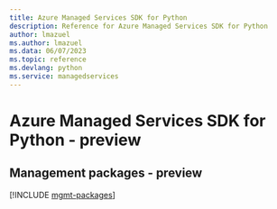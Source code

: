 ```yaml
---
title: Azure Managed Services SDK for Python
description: Reference for Azure Managed Services SDK for Python
author: lmazuel
ms.author: lmazuel
ms.data: 06/07/2023
ms.topic: reference
ms.devlang: python
ms.service: managedservices
---
```

# Azure Managed Services SDK for Python - preview

## Management packages - preview
[!INCLUDE [mgmt-packages](managed-services-mgmt-index.md)]